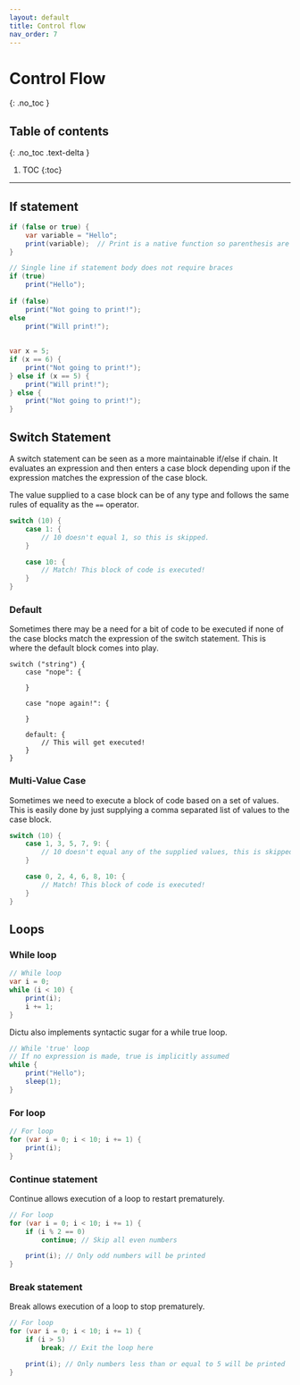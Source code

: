 ```yaml
---
layout: default
title: Control flow
nav_order: 7
---
```


# Control Flow
{: .no_toc }

## Table of contents
{: .no_toc .text-delta }

1. TOC
{:toc}

---
## If statement

```cs
if (false or true) {
    var variable = "Hello";
    print(variable);  // Print is a native function so parenthesis are required
}

// Single line if statement body does not require braces
if (true)
    print("Hello");
    
if (false)
    print("Not going to print!");
else
    print("Will print!");
    
    
var x = 5;
if (x == 6) {
    print("Not going to print!");
} else if (x == 5) {
    print("Will print!");
} else {
    print("Not going to print!");
}
```

## Switch Statement

A switch statement can be seen as a more maintainable if/else if chain. It evaluates an expression and then enters a 
case block depending upon if the expression matches the expression of the case block.

The value supplied to a case block can be of any type and follows the same rules of equality as the `==` operator.

```cs
switch (10) {
    case 1: {
        // 10 doesn't equal 1, so this is skipped.
    }

    case 10: {
        // Match! This block of code is executed!
    }
}
```

### Default

Sometimes there may be a need for a bit of code to be executed if none of the case blocks match the expression of the switch statement. This is where
the default block comes into play.

```
switch ("string") {
    case "nope": {

    }

    case "nope again!": {

    }

    default: {
        // This will get executed!
    }
}
```

### Multi-Value Case

Sometimes we need to execute a block of code based on a set of values. This is easily done by just supplying a comma separated list
of values to the case block.

```cs
switch (10) {
    case 1, 3, 5, 7, 9: {
        // 10 doesn't equal any of the supplied values, this is skipped.
    }

    case 0, 2, 4, 6, 8, 10: {
        // Match! This block of code is executed!
    }
}
```

## Loops
### While loop

```cs
// While loop
var i = 0;
while (i < 10) {
    print(i);
    i += 1;
}
```

Dictu also implements syntactic sugar for a while true loop.

```cs
// While 'true' loop
// If no expression is made, true is implicitly assumed
while {
    print("Hello");
    sleep(1);
}
```

### For loop

```cs
// For loop
for (var i = 0; i < 10; i += 1) {
    print(i);
}
```

### Continue statement

Continue allows execution of a loop to restart prematurely.

```cs
// For loop
for (var i = 0; i < 10; i += 1) {
    if (i % 2 == 0)
        continue; // Skip all even numbers

    print(i); // Only odd numbers will be printed
}
```

### Break statement

Break allows execution of a loop to stop prematurely.

```cs
// For loop
for (var i = 0; i < 10; i += 1) {
    if (i > 5)
        break; // Exit the loop here

    print(i); // Only numbers less than or equal to 5 will be printed
}
```

